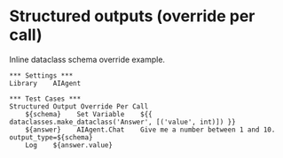 # Structured outputs (override per call)

Inline dataclass schema override example.

```robot
*** Settings ***
Library    AIAgent

*** Test Cases ***
Structured Output Override Per Call
	${schema}    Set Variable    ${{ dataclasses.make_dataclass('Answer', [('value', int)]) }}
	${answer}    AIAgent.Chat    Give me a number between 1 and 10.    output_type=${schema}
	Log    ${answer.value}
```
